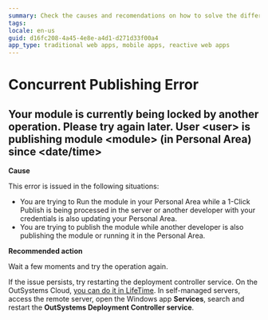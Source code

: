 ```yaml
---
summary: Check the causes and recomendations on how to solve the different Concurrent Publishing TrueChange errors.
tags:
locale: en-us
guid: d16fc208-4a45-4e8e-a4d1-d271d33f00a4
app_type: traditional web apps, mobile apps, reactive web apps
---
```


# Concurrent Publishing Error

## Your module is currently being locked by another operation. Please try again later. User &lt;user> is publishing module &lt;module> (in Personal Area) since &lt;date/time>

**Cause**

This error is issued in the following situations:

* You are trying to Run the module in your Personal Area while a 1-Click Publish is being processed in the server or another developer with your credentials is also updating your Personal Area.
* You are trying to publish the module while another developer is also publishing the module or running it in the Personal Area.

**Recommended action**

Wait a few moments and try the operation again.
    
If the issue persists, try restarting the deployment controller service. On the OutSystems Cloud, [you can do it in LifeTime](https://success.outsystems.com/Support/Troubleshooting/Infrastructure_management/Restart_services_on_OutSystems_Cloud). In self-managed servers, access the remote server, open the Windows app **Services**, search and restart the **OutSystems Deployment Controller service**.


